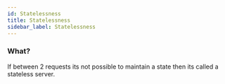 ```yaml
---
id: Statelessness
title: Statelessness
sidebar_label: Statelessness
---
```


### What?

If between 2 requests its not possible to maintain a state then its called a stateless server.
